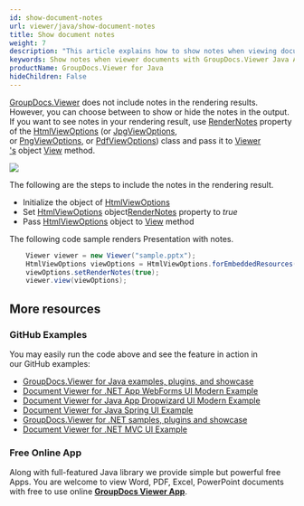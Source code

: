 ```yaml
---
id: show-document-notes
url: viewer/java/show-document-notes
title: Show document notes
weight: 7
description: "This article explains how to show notes when viewing documents with GroupDocs.Viewer within your Java applications."
keywords: Show notes when viewer documents with GroupDocs.Viewer Java API
productName: GroupDocs.Viewer for Java
hideChildren: False
---
```

[GroupDocs.Viewer](https://products.groupdocs.com/viewer) does not include notes in the rendering results. However, you can choose between to show or hide the notes in the output. If you want to see notes in your rendering result, use [RenderNotes](https://apireference.groupdocs.com/java/viewer/groupdocs.viewer.options/baseviewoptions/properties/rendernotes) property of the [HtmlViewOptions](https://apireference.groupdocs.com/java/viewer/groupdocs.viewer.options/htmlviewoptions) (or [JpgViewOptions](https://apireference.groupdocs.com/java/viewer/groupdocs.viewer.options/jpgviewoptions), or [PngViewOptions](https://apireference.groupdocs.com/java/viewer/groupdocs.viewer.options/pngviewoptions), or [PdfViewOptions](https://apireference.groupdocs.com/java/viewer/groupdocs.viewer.options/pdfviewoptions)) class and pass it to [Viewer 's](https://apireference.groupdocs.com/java/viewer/groupdocs.viewer/viewer) object [View](https://apireference.groupdocs.com/java/viewer/groupdocs.viewer/viewer/methods/view) method. 

![](viewer/java/images/show-document-notes.png)

The following are the steps to include the notes in the rendering result.

*   Initialize the object of [HtmlViewOptions](https://apireference.groupdocs.com/java/viewer/groupdocs.viewer.options/htmlviewoptions)
*   Set [HtmlViewOptions](https://apireference.groupdocs.com/java/viewer/groupdocs.viewer.options/htmlviewoptions) object[RenderNotes](https://apireference.groupdocs.com/java/viewer/groupdocs.viewer.options/baseviewoptions/properties/rendernotes) property to *true*
*   Pass [HtmlViewOptions](https://apireference.groupdocs.com/java/viewer/groupdocs.viewer.options/htmlviewoptions) object to [View](https://apireference.groupdocs.com/java/viewer/groupdocs.viewer/viewer/methods/view) method

The following code sample renders Presentation with notes.

```java
    Viewer viewer = new Viewer("sample.pptx");
    HtmlViewOptions viewOptions = HtmlViewOptions.forEmbeddedResources();
    viewOptions.setRenderNotes(true);
    viewer.view(viewOptions);
```

## More resources
### GitHub Examples
You may easily run the code above and see the feature in action in our GitHub examples:
*   [GroupDocs.Viewer for Java examples, plugins, and showcase](https://github.com/groupdocs-viewer/GroupDocs.Viewer-for-Java)
*   [Document Viewer for .NET App WebForms UI Modern Example](https://github.com/groupdocs-viewer/GroupDocs.Viewer-for-Java-WebForms)    
*   [Document Viewer for Java App Dropwizard UI Modern Example](https://github.com/groupdocs-viewer/GroupDocs.Viewer-for-Java-Dropwizard)    
*   [Document Viewer for Java Spring UI Example](https://github.com/groupdocs-viewer/GroupDocs.Viewer-for-Java-Spring)
*   [GroupDocs.Viewer for .NET samples, plugins and showcase](https://github.com/groupdocs-viewer/GroupDocs.Viewer-for-.NET)
*   [Document Viewer for .NET MVC UI Example](https://github.com/groupdocs-viewer/GroupDocs.Viewer-for-Java-MVC)     

### Free Online App
Along with full-featured Java library we provide simple but powerful free Apps.
You are welcome to view Word, PDF, Excel, PowerPoint documents with free to use online **[GroupDocs Viewer App](https://products.groupdocs.app/viewer)**.